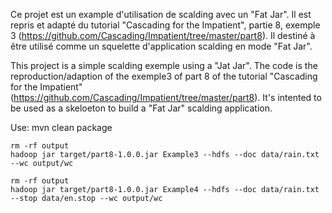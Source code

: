 ﻿Ce projet est un example d'utilisation de scalding avec un "Fat Jar". Il est repris et adapté du tutorial "Cascading for the Impatient", partie 8, exemple 3 (https://github.com/Cascading/Impatient/tree/master/part8). Il destiné à être utilisé comme un squelette d'application scalding en mode "Fat Jar".

This project is a simple scalding exemple using a "Jat Jar". The code is the reproduction/adaption of the exemple3 of part 8 of the tutorial "Cascading for the Impatient" (https://github.com/Cascading/Impatient/tree/master/part8). It's intented to be used as a skeloeton to build a "Fat Jar" scalding application.

Use:
    mvn clean package

    rm -rf output
    hadoop jar target/part8-1.0.0.jar Example3 --hdfs --doc data/rain.txt --wc output/wc
    
    rm -rf output
    hadoop jar target/part8-1.0.0.jar Example4 --hdfs --doc data/rain.txt --stop data/en.stop --wc output/wc
